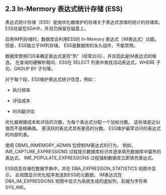 ## 2.3 In-Mermory 表达式统计存储 (ESS)

表达式统计存储（ESS）是由优化器维护的存储关于表达式求值的统计的存储库。 ESS驻留在SGA中，并且仍保留在磁盘上。

启用IM列存储时，数据库会利用ESS的 In-Memory 表达式（IM表达式）功能。 但是，ESS独立于IM列存储。 ESS是数据库的永久组件，不能禁用。

数据库使用ESS来确定表达式是否“热”（经常访问），并且因此是IM表达式的候选。 在查询的硬解析期间，ESS在 SELECT 列表中查找活动表达式，WHERE 子句、GROUP BY 子句等。

对于每个段，ESS维护表达式统计信息，例如：

* 执行频率

* 评估成本

* 时间戳评估

优化器根据成本和评估的次数，为每个表达式分配一个加权分数。 这些值是近似值而不是精确值。 更活跃的表达式具有更高的分数。 ESS维护最常访问的表达式的内部列表。

使用 DBMS_INMEMORY_ADMIN 包控制IM表达式的行为。 例如，IME_CAPTURE_EXPRESSIONS 过程提示数据库标识并逐渐填充数据库中最热的表达式。 IME_POPULATE_EXPRESSIONS 过程强制数据库立即填充表达式。

ESS信息存储在数据字典中，并在 DBA_EXPRESSION_STATISTICS 视图中显示。 此视图显示优化程序发送到ESS的元数据。 IM表达式在 DBA_IM_EXPRESSIONS 视图中显示为系统生成的虚拟列，前缀为字符串 SYS_IME。
